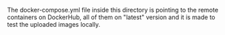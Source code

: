 The docker-compose.yml file inside this directory is pointing to the remote containers on DockerHub, 
all of them on "latest" version and 
it is made to test the uploaded images locally.